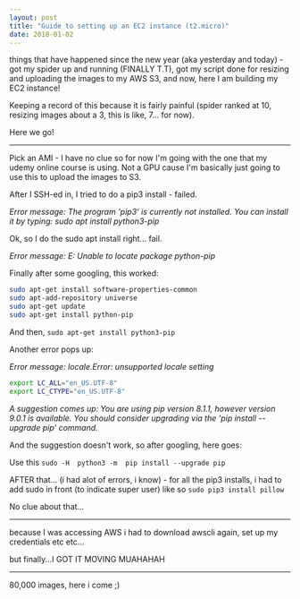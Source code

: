```yaml
---
layout: post
title: "Guide to setting up an EC2 instance (t2.micro)"
date: 2018-01-02
---
```


things that have happened since the new year (aka yesterday and today) - got my spider up and running (FINALLY T.T), got my script done for resizing and uploading the images to my AWS S3, and now, here I am building my EC2 instance!

Keeping a record of this because it is fairly painful (spider ranked at 10, resizing images about a 3, this is like, 7... for now).

Here we go!

---

Pick an AMI - I have no clue so for now I'm going with the one that my udemy online course is using. Not a GPU cause I'm basically just going to use this to upload the images to S3.

After I SSH-ed in, I tried to do a pip3 install - failed.

_Error message: 
The program 'pip3' is currently not installed. You can install it by typing:
sudo apt install python3-pip_

Ok, so I do the sudo apt install right...
fail.

_Error message:
E: Unable to locate package python-pip_

Finally after some googling, this worked:

```bash
sudo apt-get install software-properties-common
sudo apt-add-repository universe
sudo apt-get update
sudo apt-get install python-pip
```

And then, `sudo apt-get install python3-pip`

Another error pops up:

_Error message:
locale.Error: unsupported locale setting_

```bash
export LC_ALL="en_US.UTF-8"
export LC_CTYPE="en_US.UTF-8"
```

_A suggestion comes up:
You are using pip version 8.1.1, however version 9.0.1 is available.
You should consider upgrading via the 'pip install --upgrade pip' command._

And the suggestion doesn't work, so after googling, here goes:

Use this `sudo -H  python3 -m  pip install --upgrade pip`

AFTER that... (i had alot of errors, i know) - for all the pip3 installs, i had to add sudo in front (to indicate super user) like so `sudo pip3 install pillow`

No clue about that...

---

because I was accessing AWS i had to download awscli again, set up my credentials etc etc...

but finally...I GOT IT MOVING MUAHAHAH

---

80,000 images, here i come ;)